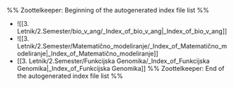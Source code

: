 %% Zoottelkeeper: Beginning of the autogenerated index file list  %%
-  ![[3. Letnik/2.Semester/bio_v_ang/_Index_of_bio_v_ang|_Index_of_bio_v_ang]]
-  ![[3. Letnik/2.Semester/Matematično_modeliranje/_Index_of_Matematično_modeliranje|_Index_of_Matematično_modeliranje]]
-  [[3. Letnik/2.Semester/Funkcijska Genomika/_Index_of_Funkcijska Genomika|_Index_of_Funkcijska Genomika]]
%% Zoottelkeeper: End of the autogenerated index file list  %%

